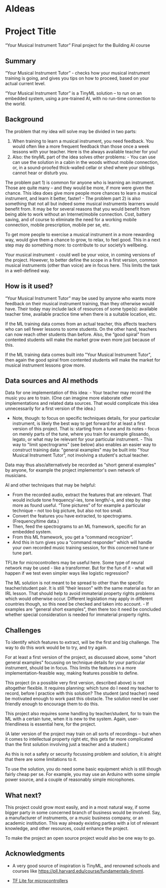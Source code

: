 # AIdeas
<!-- This is the markdown template for the final project of the Building AI course, 
created by Reaktor Innovations and University of Helsinki. 
Copy the template, paste it to your GitHub README and edit! -->

# Project Title

“Your Musical Instrument Tutor”
Final project for the Building AI course

## Summary

“Your Musical Instrument Tutor” - checks how your musical instrument training is going, and gives you tips on how to proceed, based on your actual current level.

 “Your Musical Instrument Tutor” is a TinyML solution – to run on an embedded system, using a pre-trained AI, with no run-time connection to the world.

## Background

The problem that my idea will solve may be divided in two parts:

1)	When training to learn a musical instrument, you need feedback. You would often like a more frequent feedback than those once a week lessons with your teacher. Here is the always available teacher for you!
2)	Also: the tinyML part of the idea solves other problems: - You can use can use the solution in a cabin in the woods without mobile connection, or, in a sound-proofed thick-walled cellar or shed where your siblings cannot hear or disturb you.

The problem part 1) is common for anyone who is learning an instrument. Those are quite many – and they would be more, if more were given the chance. This idea does give more people more chances to learn a musical instrument, and learn it better, faster! - The problem part 2) is  also something that not all but indeed some musical instruments learners would benefit from. It may be for several reasons that you would benefit from being able to work without an Internet/mobile connection. Cost, battery saving, and of course to eliminate the need for a working mobile connection, mobile prescription, mobile per se, etc.

To get more people to exercise a musical instrument in a more rewarding way, would give them a chance to grow, to relax, to feel good. This in a next step may do something more: to contribute to our society’s wellbeing. 

Your musical instrument - could well be your voice, in coming versions of the project. However, to better define the scope in a first version, common musical instruments (other than voice) are in focus here. This limits the task in a well-defined way.


## How is it used?

“Your Musical Instrument Tutor” may be used by anyone who wants more feedback on their musical instrument training, than they otherwise would have. Their today may include lack of resources of some type(s): available teacher time, available practice time when there is a suitable location, etc.

If the ML training data comes from an actual teacher, this affects teachers who can sell fewer lessons to some students. On the other hand, teachers can now reach other students than before. Also, the “good spiral” from contented students will make the market grow even more just because of this.

If the ML training data comes built into "Your Musical Instrument Tutor", then again the good spiral from contented students will make the market for musical instrument lessons grow more.


## Data sources and AI methods

Data for one implementation of this idea: - Your teacher may record the music you are to train. (One can imagine more elaborate other implementations and related data sources. That would complicate this idea unnecessarily for a first version of the idea.)

- Note, though: to focus on specific techniques details, for your particular instrument, is likely the best way to get forward for at least a first version of this project. That is: starting from a tune and its notes - focus on merely parts of the tune, where you train for example glissando, legato, or what may be relevant for your particular instrument. - This way to "limit spectrograms" (see below) also enables an easier way to construct training data: "general examples" may be built into "Your Musical Instrument Tutor", not involving a student's actual teacher.

Data may thus also/alternatively be recorded as "short general examples" by anyone, for example the project implementor's own network of musicians. 

AI and other techniques that may be helpful:
-	From the recorded audio, extract the features that are relevant. That would include tone frequency/-ies, tone length/-s, and step by step more as found useful. “Tone pictures” of for example a particular technique – not too big picture, but also not too small. 
-	Convert the features you have extracted, to spectrograms. (Frequency/time data.)
-	Then, feed the spectrograms to an ML framework, specific for an embedded system.
-	From this ML framework, you get a “command recognizer”.
-	And this in turn gives you a “command responder” which will handle your own recorded music training session, for this concerned tune or tune part.

TFLite for microcontrollers may be useful here. 
Some type of neural network may be used - like a transformer. But for the fun of it - what will happen if we test even simpler ways like logistic regression? 
  
The ML solution is not meant to be spread to other than the specific teacher/student pair. It is still “their lesson” with the same material as for an IRL lesson. That should help to avoid immaterial property rights problems which would otherwise occur. Different legislation may apply in different countries though, so this need be checked and taken into account. - If examples are "general short examples", then there too it need be concluded  whether special consideration is needed for immaterial property rights.


## Challenges

To identify which features to extract, will be the first and big challenge. The way to do this work would be to try, and try again. 

For at least a first version of the project, as discussed above, some "short general examples" focussing on technique details for your particular instrument, should be in focus. This limits the features in a more implementation-feasible way, making features possible to define. 

This project (in a possible very first version, described above) is not altogether flexible. It requires planning: which tune do I need my teacher to record, before I practice with this solution? The student (and teacher) need be motivated enough to work past this obstacle. The solution need be user friendly enough to encourage them to do this.

This project also requires some handling by teacher/student, for to train the ML with a certain tune, when it is new to the system. Again, user-friendliness is essential here, for the project.

(A later version of the project may train on all sorts of recordings – but when it comes to intellectual property right etc, this gets far more complicated than the first solution involving just a teacher and a student.)

As this is not a safety or security focussing problem and solution, it is alright that there are some limitations to it. 

To use the solution, you do need some basic equipment which is still though fairly cheap per se. For example, you may use an Arduino with some simple power source, and a couple of reasonably simple microphones.


## What next?

This project could grow most easily, and in a most natural way, if some bigger party in some concerned branch of business would be involved. Say, a manufacturer of instruments, or a music business company, or an academic institution. This way already existing parties with a lot of relevant knowledge, and other resources, could enhance the project. 

To make the project an open source project would also be one way to go. 


## Acknowledgments

- A very good source of inspiration is TinyML, and renowned schools and courses like https://pll.harvard.edu/course/fundamentals-tinyml.

- [TF Lite for microcontrollers](https://www.tensorflow.org/lite/microcontrollers)
